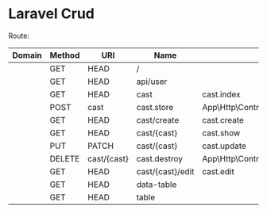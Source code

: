 # Laravel Crud

Route:

| Domain | Method | URI         | Name             | Action                                      | Middleware                                 |
|--------|--------|-------------|------------------|---------------------------------------------|--------------------------------------------|
|        | GET    | HEAD        | /                |                                             | Closure                                    | web          |
|        | GET    | HEAD        | api/user         |                                             | Closure                                    | api,auth:api |
|        | GET    | HEAD        | cast             | cast.index                                  | App\Http\Controllers\CastController@index  | web          |
|        | POST   | cast        | cast.store       | App\Http\Controllers\CastController@store   | web                                        |
|        | GET    | HEAD        | cast/create      | cast.create                                 | App\Http\Controllers\CastController@create | web          |
|        | GET    | HEAD        | cast/{cast}      | cast.show                                   | App\Http\Controllers\CastController@show   | web          |
|        | PUT    | PATCH       | cast/{cast}      | cast.update                                 | App\Http\Controllers\CastController@update | web          |
|        | DELETE | cast/{cast} | cast.destroy     | App\Http\Controllers\CastController@destroy | web                                        |
|        | GET    | HEAD        | cast/{cast}/edit | cast.edit                                   | App\Http\Controllers\CastController@edit   | web          |
|        | GET    | HEAD        | data-table       |                                             | Closure                                    | web          |
|        | GET    | HEAD        | table            |                                             | Closure                                    | web          |

